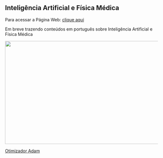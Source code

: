 ## Inteligência Artificial e Física Médica

Para acessar a Página Web: <a href="http://brunotakara.github.io">clique aqui</a>

Em breve trazendo conteúdos em português sobre Inteligência Artificial e Física Médica

<img src="https://user-images.githubusercontent.com/65023174/220431778-34d2c825-aefb-4fa4-8585-6177f8f4c0d7.png" width="600" height="340">

<a href="./pages/001/Adam.html" class="button big">Otimizador Adam</a>
